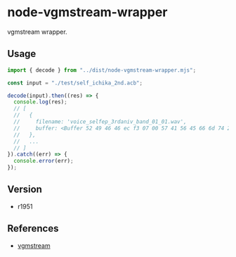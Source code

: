 # node-vgmstream-wrapper

vgmstream wrapper.

## Usage

```js
import { decode } from "../dist/node-vgmstream-wrapper.mjs";

const input = "./test/self_ichika_2nd.acb";

decode(input).then((res) => {
  console.log(res);
  // [
  //   {
  //     filename: 'voice_selfep_3rdaniv_band_01_01.wav',
  //     buffer: <Buffer 52 49 46 46 ec f3 07 00 57 41 56 45 66 6d 74 20 10 00 00 00 01 00 01 00 44 ac 00 00 88 58 01 00 02 00 10 00 64 61 74 61 c8 f3 07 00 00 00 00 00 00 00 ... 521154 more bytes>
  //   },
  //   ...
  // ]
}).catch((err) => {
  console.error(err);
});
```

## Version

- r1951

## References

- [vgmstream](https://github.com/vgmstream/vgmstream/blob/master/doc/USAGE.md#testexevgmstream-cli-command-line-decoder)